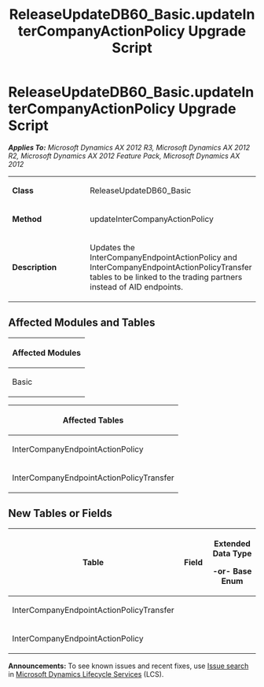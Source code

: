 ﻿---
title: ReleaseUpdateDB60_Basic.updateInterCompanyActionPolicy Upgrade Script
TOCTitle: ReleaseUpdateDB60_Basic.updateInterCompanyActionPolicy Upgrade Script
ms:assetid: bb5833e2-4469-af10-bbb9-f1d9e6f29805
ms:mtpsurl: https://msdn.microsoft.com/en-us/library/JJ686628(v=AX.60)
ms:contentKeyID: 49710836
ms.date: 05/18/2015
mtps_version: v=AX.60
---

# ReleaseUpdateDB60\_Basic.updateInterCompanyActionPolicy Upgrade Script 


_**Applies To:** Microsoft Dynamics AX 2012 R3, Microsoft Dynamics AX 2012 R2, Microsoft Dynamics AX 2012 Feature Pack, Microsoft Dynamics AX 2012_

<table>
<colgroup>
<col style="width: 50%" />
<col style="width: 50%" />
</colgroup>
<tbody>
<tr class="odd">
<td><p><strong>Class</strong></p></td>
<td><p>ReleaseUpdateDB60_Basic</p></td>
</tr>
<tr class="even">
<td><p><strong>Method</strong></p></td>
<td><p>updateInterCompanyActionPolicy</p></td>
</tr>
<tr class="odd">
<td><p><strong>Description</strong></p></td>
<td><p>Updates the InterCompanyEndpointActionPolicy and InterCompanyEndpointActionPolicyTransfer tables to be linked to the trading partners instead of AID endpoints.</p></td>
</tr>
</tbody>
</table>


## Affected Modules and Tables

<table>
<colgroup>
<col style="width: 100%" />
</colgroup>
<thead>
<tr class="header">
<th><p>Affected Modules</p></th>
</tr>
</thead>
<tbody>
<tr class="odd">
<td><p>Basic</p></td>
</tr>
</tbody>
</table>


<table>
<colgroup>
<col style="width: 100%" />
</colgroup>
<thead>
<tr class="header">
<th><p>Affected Tables</p></th>
</tr>
</thead>
<tbody>
<tr class="odd">
<td><p>InterCompanyEndpointActionPolicy</p></td>
</tr>
<tr class="even">
<td><p>InterCompanyEndpointActionPolicyTransfer</p></td>
</tr>
</tbody>
</table>


## New Tables or Fields

<table>
<colgroup>
<col style="width: 33%" />
<col style="width: 33%" />
<col style="width: 33%" />
</colgroup>
<thead>
<tr class="header">
<th><p>Table</p></th>
<th><p>Field</p></th>
<th><p>Extended Data Type</p>
<p>-or- Base Enum</p></th>
</tr>
</thead>
<tbody>
<tr class="odd">
<td><p>InterCompanyEndpointActionPolicyTransfer</p></td>
<td><p></p></td>
<td><p></p></td>
</tr>
<tr class="even">
<td><p>InterCompanyEndpointActionPolicy</p></td>
<td><p></p></td>
<td><p></p></td>
</tr>
</tbody>
</table>

  
**Announcements:** To see known issues and recent fixes, use [Issue search](http://go.microsoft.com/fwlink/?linkid=389258) in [Microsoft Dynamics Lifecycle Services](http://go.microsoft.com/fwlink/?linkid=306505) (LCS).

